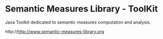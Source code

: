 Semantic Measures Library - ToolKit
====

Java Toolkit dedicated to semantic measures computation and analysis.

http://http://www.semantic-measures-library.org